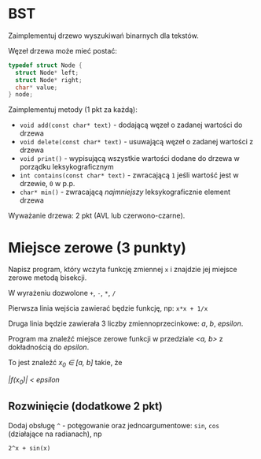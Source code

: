 # BST
Zaimplementuj drzewo wyszukiwań binarnych dla tekstów.

Węzeł drzewa może mieć postać:
```c
typedef struct Node {
  struct Node* left;
  struct Node* right;
  char* value;
} node;
```

Zaimplementuj metody (1 pkt za każdą):

 - `void add(const char* text)` - dodającą węzeł o zadanej wartości do drzewa
 - `void delete(const char* text)` - usuwającą węzeł o zadanej wartości z drzewa
 - `void print()` - wypisującą wszystkie wartości dodane do drzewa w porządku leksykograficznym
 - `int contains(const char* text)` - zwracającą `1` jeśli wartość jest w drzewie, `0` w p.p.
 - `char* min()` - zwracającą *najmniejszy* leksykograficznie element drzewa

Wyważanie drzewa: 2 pkt (AVL lub czerwono-czarne).

# Miejsce zerowe  (3 punkty)
Napisz program, który wczyta funkcję zmiennej `x` i znajdzie jej miejsce zerowe metodą bisekcji.

W wyrażeniu dozwolone `+`, `-`, `*`, `/`

Pierwsza linia wejścia zawierać będzie funkcję, np:
`x*x + 1/x`

Druga linia będzie zawierała 3 liczby zmiennoprzecinkowe: *a*, *b*, *epsilon*.

Program ma znaleźć miejsce zerowe funkcji w przedziale *<a, b>* z dokładnością do *epsilon*.

To jest znaleźć *x<sub>0</sub> &isin; [a, b]* takie, że

*|f(x<sub>0</sub>)| < epsilon*

## Rozwinięcie (dodatkowe 2 pkt)
Dodaj obsługę `^` - potęgowanie oraz jednoargumentowe: `sin`, `cos` (działające na radianach), np

```2^x + sin(x)```
